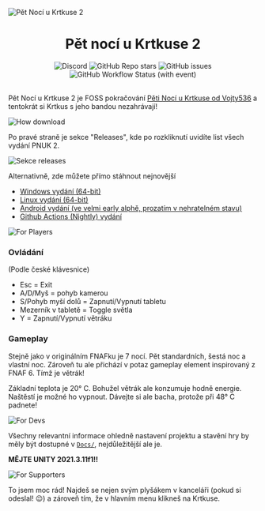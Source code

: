 ![Pět Nocí u Krtkuse 2](./Github/banner.png)

<h1 align="center"> Pět nocí u Krtkuse 2 </h1>

<div align="center">
    <img alt="Discord" src="https://img.shields.io/discord/1135877259018907698"> <img alt="GitHub Repo stars" src="https://img.shields.io/github/stars/CodyMarkix/PetNociuKrtkuse2"> <img alt="GitHub issues" src="https://img.shields.io/github/issues/CodyMarkix/PetNociuKrtkuse2"> <img alt="GitHub Workflow Status (with event)" src="https://img.shields.io/github/actions/workflow/status/CodyMarkix/PetNociuKrtkuse2/main.yml">

</div>

<br>

Pět Nocí u Krtkuse 2 je FOSS pokračování [Pěti Nocí u Krtkuse od Vojty536](https://vojtazas.itch.io/pet-noci-u-velkeho-krtkuse) a tentokrát si Krtkus s jeho bandou nezahrávají!

![How download](./Github/howDownload.png)

Po pravé straně je sekce "Releases", kde po rozkliknutí uvidíte list všech vydání PNUK 2.

![Sekce releases](./Github/releaseExample.png)

Alternativně, zde můžete přímo stáhnout nejnovější
- [Windows vydání (64-bit)](https://github.com/CodyMarkix/PetNociuKrtkuse2/releases/latest/download/PetNociuKrtkuse2-x64.zip)
- [Linux vydání (64-bit)](https://github.com/CodyMarkix/PetNociuKrtkuse2/releases/latest/download/PetNociuKrtkuse2-x64.tar.gz)
- [Android vydání (ve velmi early alphě, prozatím v nehratelném stavu)](https://github.com/CodyMarkix/PetNociUKrtkuse2-Android) 
- [Github Actions (Nightly) vydání](https://github.com/CodyMarkix/PetNociuKrtkuse2/actions/workflows/main.yml)

![For Players](./Github/howPlay.png)

### Ovládání

(Podle české klávesnice)

- Esc = Exit
- A/D/Myš = pohyb kamerou
- S/Pohyb myší dolů = Zapnutí/Vypnutí tabletu
- Mezerník v tabletě = Toggle světla
- Y = Zapnutí/Vypnutí větráku

### Gameplay

Stejně jako v originálním FNAFku je 7 nocí. Pět standardních, šestá noc a vlastní noc. Zároveň tu ale přichází v potaz gameplay element inspirovaný z FNAF 6. Tímž je větrák!

Základní teplota je 20° C. Bohužel větrák ale konzumuje hodně energie. Naštěstí je možné ho vypnout. Dávejte si ale bacha, protože při 48° C padnete!

![For Devs](./Github/forDevelopers.png)

Všechny relevantní informace ohledně nastavení projektu a stavění hry by měly být dostupné v [`Docs/`](./Docs), nejdůležitější ale je.

**MĚJTE UNITY 2021.3.11f1!!**

![For Supporters](./Github/Isupported.png)

To jsem moc rád! Najdeš se nejen svým plyšákem v kanceláři (pokud si odeslal! 😉) a zároveň tím, že v hlavním menu klikneš na Krtkuse.
